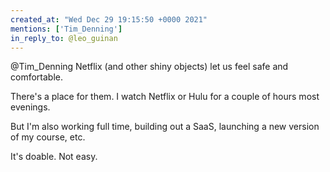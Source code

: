 ```yaml
---
created_at: "Wed Dec 29 19:15:50 +0000 2021"
mentions: ['Tim_Denning']
in_reply_to: @leo_guinan
---
```


@Tim_Denning Netflix (and other shiny objects) let us feel safe and comfortable. 

There's a place for them. I watch Netflix or Hulu for a couple of hours most evenings. 

But I'm also working full time, building out a SaaS, launching a new version of my course, etc. 

It's doable. Not easy.